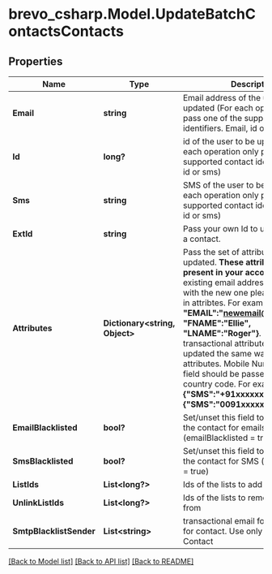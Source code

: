 # brevo_csharp.Model.UpdateBatchContactsContacts
## Properties

Name | Type | Description | Notes
------------ | ------------- | ------------- | -------------
**Email** | **string** | Email address of the user to be updated (For each operation only pass one of the supported contact identifiers. Email, id or sms) | [optional] 
**Id** | **long?** | id of the user to be updated (For each operation only pass one of the supported contact identifiers. Email, id or sms) | [optional] 
**Sms** | **string** | SMS of the user to be updated (For each operation only pass one of the supported contact identifiers. Email, id or sms) | [optional] 
**ExtId** | **string** | Pass your own Id to update ext_id of a contact. | [optional] 
**Attributes** | **Dictionary&lt;string, Object&gt;** | Pass the set of attributes to be updated. **These attributes must be present in your account**. To update existing email address of a contact with the new one please pass EMAIL in attribtes. For example, **{ &quot;EMAIL&quot;:&quot;newemail@domain.com&quot;, &quot;FNAME&quot;:&quot;Ellie&quot;, &quot;LNAME&quot;:&quot;Roger&quot;}**. Keep in mind transactional attributes can be updated the same way as normal attributes. Mobile Number in **SMS** field should be passed with proper country code. For example: **{&quot;SMS&quot;:&quot;+91xxxxxxxxxx&quot;} or {&quot;SMS&quot;:&quot;0091xxxxxxxxxx&quot;}**  | [optional] 
**EmailBlacklisted** | **bool?** | Set/unset this field to blacklist/allow the contact for emails (emailBlacklisted &#x3D; true) | [optional] 
**SmsBlacklisted** | **bool?** | Set/unset this field to blacklist/allow the contact for SMS (smsBlacklisted &#x3D; true) | [optional] 
**ListIds** | **List&lt;long?&gt;** | Ids of the lists to add the contact to | [optional] 
**UnlinkListIds** | **List&lt;long?&gt;** | Ids of the lists to remove the contact from | [optional] 
**SmtpBlacklistSender** | **List&lt;string&gt;** | transactional email forbidden sender for contact. Use only for email Contact | [optional] 

[[Back to Model list]](../README.md#documentation-for-models) [[Back to API list]](../README.md#documentation-for-api-endpoints) [[Back to README]](../README.md)

